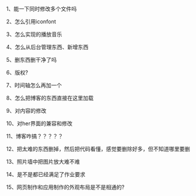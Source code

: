 1、能一下同时修改多个文件吗

2、怎么引用iconfont

3、怎么实现的播放音乐

4、怎么从后台管理东西、新增东西

5、删东西删干净了吗

6、版权?

7、时间轴怎么再加一个

8、怎么把博客的东西直接在这里加载

9、对内容的修改

10、对her界面的兼容和修改

11、博客咋搞？？？？？

12、把太难的东西删掉，然后把代码看懂，感觉要删除好多，但不知道哪里要删

13、照片墙中把图片放大难不难

14、是不是都已经满足了作业要求

15、网页制作和应用制作的外观布局是不是相通的?
